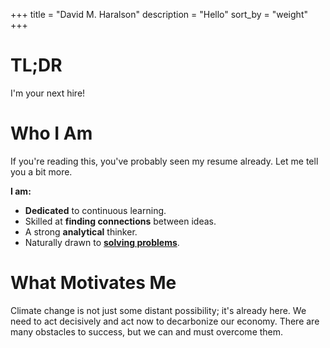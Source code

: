 +++
title = "David M. Haralson"
description = "Hello"
sort_by = "weight"
+++

# TL;DR

I'm your next hire!

# Who I Am

If you're reading this, you've probably seen my resume already. Let me tell you a bit more.

**I am:**
- **Dedicated** to continuous learning.
- Skilled at **finding connections** between ideas.
- A strong **analytical** thinker.
- Naturally drawn to **[solving problems](https://xkcd.com/356/)**.

# What Motivates Me

Climate change is not just some distant possibility; it's already here. We need to act decisively and act now to decarbonize our economy. There are many obstacles to success, but we can and must overcome them.